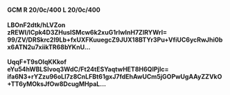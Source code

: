 #### GCM R 20/0c/400 L 20/0c/400
**LBOnF2dtk/hLVZon**<br/>**zREWI/lCpk4D3ZHusISMcw6k2xuG1rlwInH7ZlRYWrI=**<br/>**99/ZV/DRSkrc2l9Lb+fxUXFKuuegcZ9JUX18BTYr3Pu+VfiUC6ycRwJhi0bx6ATN2u7xiikTR68bYKnU...**<br/><br/>
**UqqF+T9sOIqKKkof**<br/>**eYu54hWBLSIvoq3WdC/Ft24tESYaqtwHET8H6QlPjlc=**<br/>**ifa6N3+rYZzu96oLl7z8CnLFBt61gxJ7fdEhAwUCm5jGOPwUgAAyZZVkO+TT6yMOksJfOw8DcugMHpaL...**
